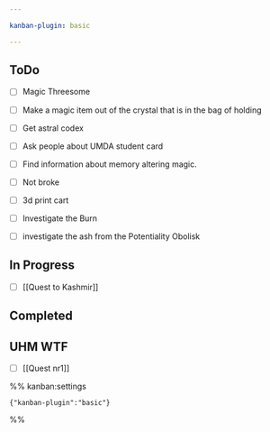 ```yaml
---

kanban-plugin: basic

---
```


## ToDo

- [ ] Magic Threesome
- [ ] Make a magic item out of the crystal that is in the bag of holding
- [ ] Get astral codex
- [ ] Ask people about UMDA student card
- [ ] Find information about memory altering magic.
- [ ] Not broke
- [ ] 3d print cart
- [ ] Investigate the Burn
- [ ] investigate the ash from the Potentiality Obolisk


## In Progress

- [ ] [[Quest to Kashmir]]


## Completed



## UHM WTF

- [ ] [[Quest nr1]]




%% kanban:settings
```
{"kanban-plugin":"basic"}
```
%%